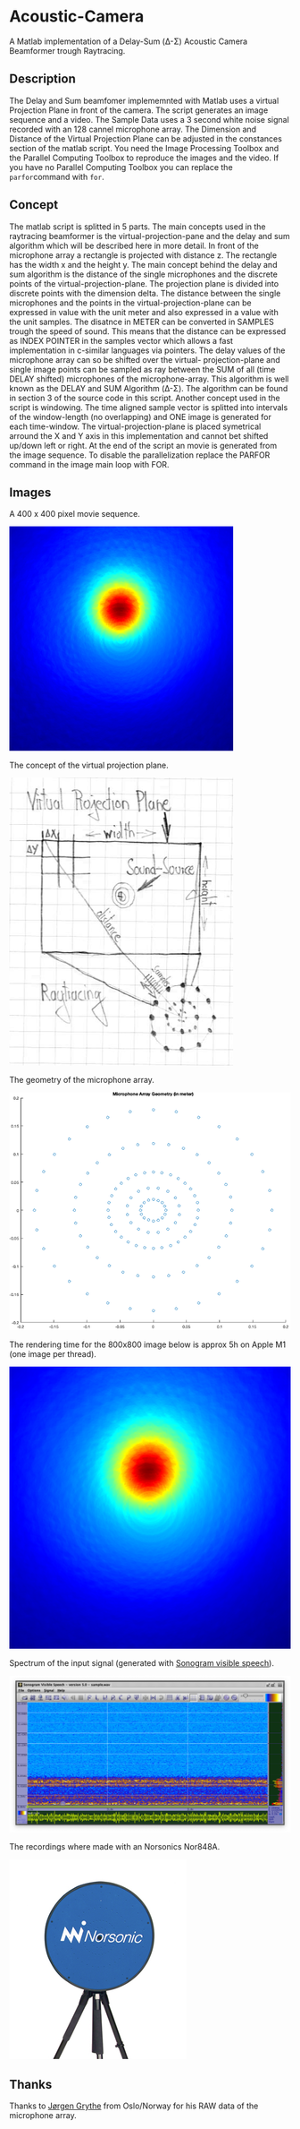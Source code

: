 # Acoustic-Camera
A Matlab implementation of a Delay-Sum (Δ-Σ) Acoustic Camera Beamformer trough Raytracing.

## Description

The Delay and Sum beamfomer implememnted with Matlab uses a virtual Projection Plane in front of the camera. The script generates an image sequence and a video. The Sample Data uses a 3 second white noise signal recorded with an 128 cannel microphone array. The Dimension and Distance of the Virtual Projection Plane can be adjusted in the constances section of the matlab script. You need the Image Processing Toolbox and the Parallel Computing Toolbox to reproduce the images and the video. If you have no Parallel Computing Toolbox you can replace the `parfor`command with `for`.


## Concept
The matlab script is splitted in 5 parts. The main concepts used in the raytracing beamformer is the  virtual-projection-pane and the delay and sum algorithm which will be described here in more detail. In front of the microphone array a rectangle is projected with distance z. The rectangle has the width x and the height y. The main concept behind the delay and sum algorithm is the distance of the single microphones and the discrete points of the virtual-projection-plane. The projection plane is divided into discrete points with the dimension delta. The distance between the single microphones and the points in the virtual-projection-plane can be expressed in value with the unit meter and also expressed in a value with the unit samples. The disatnce in METER can be converted in SAMPLES trough the speed of sound. This means that the distance can be expressed as INDEX POINTER in the samples vector which allows a fast implementation in c-similar languages via pointers. The delay values of the microphone array can so be shifted over the virtual- projection-plane and single image points can be sampled as ray between the SUM of all (time DELAY shifted) microphones of the microphone-array. This algorithm is well known as the DELAY and SUM Algorithm (Δ-Σ). The algorithm can be found in section 3 of the source code in this script. Another concept used in the script is windowing. The time aligned sample vector is splitted into intervals of the window-length (no overlapping) and ONE image is generated for each time-window. The virtual-projection-plane is placed symetrical arround the X and Y axis in this implementation and cannot bet shifted up/down left or right. At the end of the script an movie is generated from the image sequence. To disable the parallelization replace the PARFOR command in the image main loop with FOR.

## Images

A 400 x 400 pixel movie sequence.

![alt text](html/img0.gif)

The concept of the virtual projection plane.

![alt text](html/img1.png)

The geometry of the microphone array.

![alt text](html/img2.png)

The rendering time for the 800x800 image below is approx 5h on Apple M1 (one image per thread).

![alt text](html/img3.png)

Spectrum of the input signal (generated with [Sonogram visible speech](https://github.com/Christoph-Lauer/Sonogram)).

![alt text](html/img5.png)

The recordings where made with an Norsonics Nor848A.

![alt text](html/img4.png)

## Thanks
Thanks to [Jørgen Grythe](https://github.com/jorgengrythe/beamforming) from Oslo/Norway for his RAW data of the microphone array.
